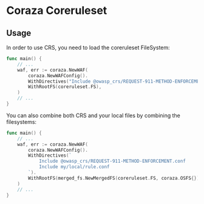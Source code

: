 # Coraza Coreruleset

## Usage

In order to use CRS, you need to load the coreruleset FileSystem:

```go
func main() {
    // ...
    waf, err := coraza.NewWAF(
        coraza.NewWAFConfig().
        WithDirectives("Include @owasp_crs/REQUEST-911-METHOD-ENFORCEMENT.conf").
        WithRootFS(coreruleset.FS),
    )
    // ...
}
```

You can also combine both CRS and your local files by combining the filesystems:

```go
func main() {
    // ...
    waf, err := coraza.NewWAF(
        coraza.NewWAFConfig().
        WithDirectives(`
            Include @owasp_crs/REQUEST-911-METHOD-ENFORCEMENT.conf
            Include my/local/rule.conf
        `).
        WithRootFS(merged_fs.NewMergedFS(coreruleset.FS, coraza.OSFS{})),
    )
    // ...
}
```
